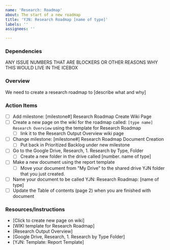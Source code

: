 ```yaml
---
name: 'Research: Roadmap'
about: The start of a new roadmap
title: 'YJN: Research Roadmap [name of type]'
labels: ''
assignees: ''

---
```


### Dependencies
ANY ISSUE NUMBERS THAT ARE BLOCKERS OR OTHER REASONS WHY THIS WOULD LIVE IN THE ICEBOX

### Overview
We need to create a research roadmap to [describe what and why]

### Action Items
- [ ] Add milestone: [milestone#] Research Roadmap Create Wiki Page
- [ ] Create a new page on the wiki for the roadmap called: `[type name] Research Overview` using the template for Research Roadmap
  - [ ] link it to the Research Output Overview wiki page
- [ ] Change milestone: [milestone#] Research Roadmap Document Creation
  - [ ] Put back in Prioritized Backlog under new milestone
- [ ] Go to the Google Drive, Research, 1. Research by Type, Folder
   - [ ] Create a new folder in the drive called [number. name of type]
- [ ] Make a new document using the report template 
  - [ ] Move your document from "My Drive" to the shared drive YJN folder that you just created.
- [ ] Name your document to be called YJN: Research Roadmap: [name of type] 
- [ ] Update the Table of contents (page 2) when you are finished with document

### Resources/Instructions
- [Click to create new page on wiki]
- [WIKI template for Research Roadmap]
- [Research Output Overview]
- [Google Drive, Research, 1. Research by Type Folder]
- [YJN: Template: Report Template]
